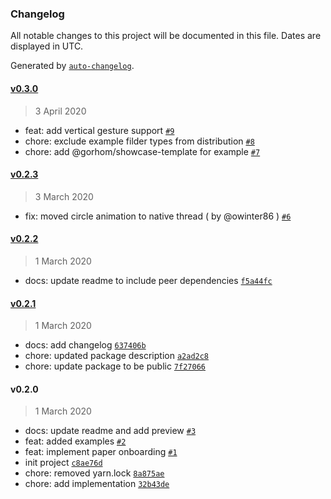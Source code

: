 ### Changelog

All notable changes to this project will be documented in this file. Dates are displayed in UTC.

Generated by [`auto-changelog`](https://github.com/CookPete/auto-changelog).

#### [v0.3.0](https://github.com/gorhom/react-native-paper-onboarding/compare/v0.2.3...v0.3.0)

> 3 April 2020

- feat: add vertical gesture support [`#9`](https://github.com/gorhom/react-native-paper-onboarding/pull/9)
- chore: exclude example filder types from distribution [`#8`](https://github.com/gorhom/react-native-paper-onboarding/pull/8)
- chore: add @gorhom/showcase-template for example [`#7`](https://github.com/gorhom/react-native-paper-onboarding/pull/7)

#### [v0.2.3](https://github.com/gorhom/react-native-paper-onboarding/compare/v0.2.2...v0.2.3)

> 3 March 2020

- fix: moved circle animation to native thread ( by @owinter86 ) [`#6`](https://github.com/gorhom/react-native-paper-onboarding/pull/6)

#### [v0.2.2](https://github.com/gorhom/react-native-paper-onboarding/compare/v0.2.1...v0.2.2)

> 1 March 2020

- docs: update readme to include peer dependencies [`f5a44fc`](https://github.com/gorhom/react-native-paper-onboarding/commit/f5a44fc65111ae07980f58a7fd4c189f0617b43d)

#### [v0.2.1](https://github.com/gorhom/react-native-paper-onboarding/compare/v0.2.0...v0.2.1)

> 1 March 2020

- docs: add changelog [`637406b`](https://github.com/gorhom/react-native-paper-onboarding/commit/637406b24a1fed892993cacc30c219f0e84a4c64)
- chore: updated package description [`a2ad2c8`](https://github.com/gorhom/react-native-paper-onboarding/commit/a2ad2c81ba54cc4f1842dfaec61e5911fa87d617)
- chore: update package to be public [`7f27066`](https://github.com/gorhom/react-native-paper-onboarding/commit/7f2706682ec8bc0bdfbe6f70da92f9111b61ff6b)

#### v0.2.0

> 1 March 2020

- docs: update readme and add preview [`#3`](https://github.com/gorhom/react-native-paper-onboarding/pull/3)
- feat: added examples [`#2`](https://github.com/gorhom/react-native-paper-onboarding/pull/2)
- feat: implement paper onboarding [`#1`](https://github.com/gorhom/react-native-paper-onboarding/pull/1)
- init project [`c8ae76d`](https://github.com/gorhom/react-native-paper-onboarding/commit/c8ae76d14b92f5591089a344fe1a723d7658b5d6)
- chore: removed yarn.lock [`8a875ae`](https://github.com/gorhom/react-native-paper-onboarding/commit/8a875ae768a5331dbb178dbccf1d7314dc574408)
- chore: add implementation [`32b43de`](https://github.com/gorhom/react-native-paper-onboarding/commit/32b43de35891bdc33cc252773cbdab96f1c4df58)
